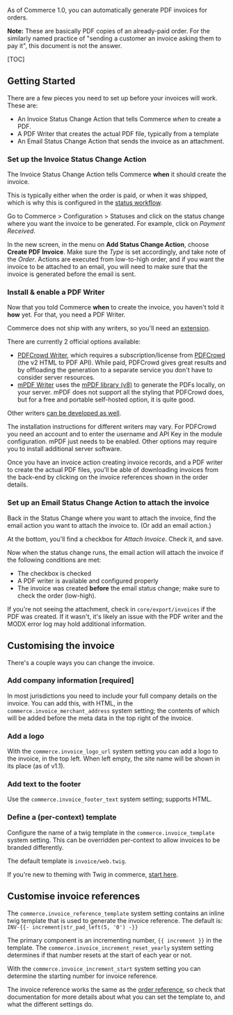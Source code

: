 As of Commerce 1.0, you can automatically generate PDF invoices for orders. 

**Note:** These are basically PDF copies of an already-paid order. For the similarly named practice of "sending a customer an invoice asking them to pay it", this document is not the answer.

[TOC]

## Getting Started

There are a few pieces you need to set up before your invoices will work. These are:

- An Invoice Status Change Action that tells Commerce _when_ to create a PDF.
- A PDF Writer that creates the actual PDF file, typically from a template
- An Email Status Change Action that sends the invoice as an attachment.

### Set up the Invoice Status Change Action

The Invoice Status Change Action tells Commerce **when** it should create the invoice. 

This is typically either when the order is paid, or when it was shipped, which is why this is configured in the [status workflow](Statuses).

Go to Commerce > Configuration > Statuses and click on the status change where you want the invoice to be generated. For example, click on _Payment Received_. 

In the new screen, in the menu on **Add Status Change Action**, choose **Create PDF Invoice**. Make sure the _Type_ is set accordingly, and take note of the _Order_. Actions are executed from low-to-high order, and if you want the invoice to be attached to an email, you will need to make sure that the invoice is generated before the email is sent.

### Install & enable a PDF Writer

Now that you told Commerce **when** to create the invoice, you haven't told it **how** yet. For that, you need a PDF Writer.

Commerce does not ship with any writers, so you'll need an [extension](https://www.modmore.com/commerce/extensions/).
 
There are currently 2 official options available:

- [PDFCrowd Writer](Modules/PDFCrowdWriter), which requires a subscription/license from [PDFCrowd](https://pdfcrowd.com/) (the v2 HTML to PDF API). While paid, PDFCrowd gives great results and by offloading the generation to a separate service you don't have to consider server resources.
- [mPDF Writer](Modules/mPDFWriter) uses the [mPDF library (v8)](https://mpdf.github.io/) to generate the PDFs locally, on your server. mPDF does not support all the styling that PDFCrowd does, but for a free and portable self-hosted option, it is quite good. 

Other writers [can be developed as well](Developer/PDF_Writer). 

The installation instructions for different writers may vary. For PDFCrowd you need an account and to enter the username and API Key in the module configuration. mPDF just needs to be enabled. Other options may require you to install additional server software. 

Once you have an invoice action creating invoice records, and a PDF writer to create the actual PDF files, you'll be able of downloading invoices from the back-end by clicking on the invoice references shown in the order details. 

### Set up an Email Status Change Action to attach the invoice

Back in the Status Change where you want to attach the invoice, find the email action you want to attach the invoice to. (Or add an email action.)

At the bottom, you'll find a checkbox for _Attach Invoice_. Check it, and save.

Now when the status change runs, the email action will attach the invoice if the following conditions are met:

- The checkbox is checked
- A PDF writer is available and configured properly
- The invoice was created **before** the email status change; make sure to check the order (low-high). 

If you're not seeing the attachment, check in `core/export/invoices` if the PDF was created. If it wasn't, it's likely an issue with the PDF writer and the MODX error log may hold additional information. 

## Customising the invoice

There's a couple ways you can change the invoice.

### Add company information [required]

In most jurisdictions you need to include your full company details on the invoice. You can add this, with HTML, in the `commerce.invoice_merchant_address` system setting; the contents of which will be added before the meta data in the top right of the invoice.

### Add a logo

With the `commerce.invoice_logo_url` system setting you can add a logo to the invoice, in the top left. When left empty, the site name will be shown in its place (as of v1.1). 

### Add text to the footer

Use the `commerce.invoice_footer_text` system setting; supports HTML.

### Define a (per-context) template

Configure the name of a twig template in the `commerce.invoice_template` system setting. This can be overridden per-context to allow invoices to be branded differently.

The default template is `invoice/web.twig`. 

If you're new to theming with Twig in commerce, [start here](Front-end_Theming). 

## Customise invoice references

The `commerce.invoice_reference_template` system setting contains an inline twig template that is used to generate the invoice reference. The default is: `INV-{{- increment|str_pad_left(5, '0') -}}`

The primary component is an incrementing number, `{{ increment }}` in the template. The `commerce.invoice_increment_reset_yearly` system setting determines if that number resets at the start of each year or not. 

With the `commerce.invoice_increment_start` system setting you can determine the starting number for invoice reference.

The invoice reference works the same as the [order reference](Orders/Reference), so check that documentation for more details about what you can set the template to, and what the different settings do.
